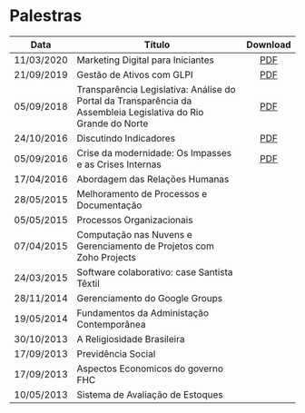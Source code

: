 # Palestras


| Data       | Título                            | Download                                     |
| ---------- | --------------------------------- |:--------------------------------------------:|
| 11/03/2020 | Marketing Digital para Iniciantes | [PDF](MarketingDigital/MarketingDigital.pdf) |
| 21/09/2019 | Gestão de Ativos com GLPI         | [PDF](GLPI/GLPI.pdf)                         |
| 05/09/2018 | Transparência Legislativa: Análise do Portal da Transparência da Assembleia Legislativa do Rio Grande do Norte         | [PDF](Transparencia_Legislativa/defesa.pdf)                       |
| 24/10/2016 | Discutindo Indicadores            | [PDF](Indicadores/Indicadores.pdf)           |
| 05/09/2016 | Crise da modernidade: Os Impasses e as Crises Internas             | [PDF](CriseModernidade/crise.pdf)            |
| 17/04/2016 | Abordagem das Relações Humanas  |            |
| 28/05/2015 | Melhoramento de Processos e Documentação   |            |
| 05/05/2015 | Processos Organizacionais    |            |
| 07/04/2015 | Computação nas Nuvens e Gerenciamento de Projetos com Zoho Projects     |            |
| 24/03/2015 | Software colaborativo: case Santista Têxtil    |            |
| 28/11/2014 | Gerenciamento do Google Groups    |            |
| 19/05/2014 | Fundamentos da Administação Contemporânea    |            |
| 30/10/2013 | A Religiosidade Brasileira    |            |
| 17/09/2013 | Previdência Social    |            |
| 17/09/2013 | Aspectos Economicos do governo FHC    |            |
| 10/05/2013 | Sistema de Avaliação de Estoques    |            |